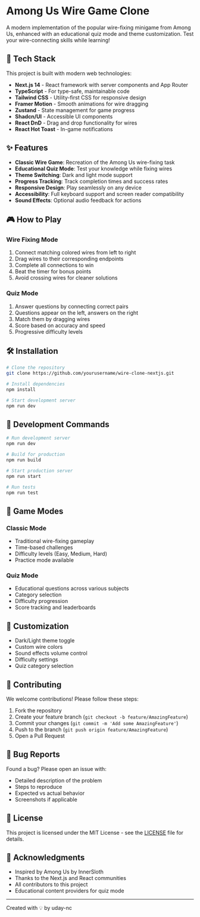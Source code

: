 # Among Us Wire Game Clone

A modern implementation of the popular wire-fixing minigame from Among Us, enhanced with an educational quiz mode and theme customization. Test your wire-connecting skills while learning!

## 🚀 Tech Stack

This project is built with modern web technologies:

- **Next.js 14** - React framework with server components and App Router
- **TypeScript** - For type-safe, maintainable code
- **Tailwind CSS** - Utility-first CSS for responsive design
- **Framer Motion** - Smooth animations for wire dragging
- **Zustand** - State management for game progress
- **Shadcn/UI** - Accessible UI components
- **React DnD** - Drag and drop functionality for wires
- **React Hot Toast** - In-game notifications

## ✨ Features

- **Classic Wire Game**: Recreation of the Among Us wire-fixing task
- **Educational Quiz Mode**: Test your knowledge while fixing wires
- **Theme Switching**: Dark and light mode support
- **Progress Tracking**: Track completion times and success rates
- **Responsive Design**: Play seamlessly on any device
- **Accessibility**: Full keyboard support and screen reader compatibility
- **Sound Effects**: Optional audio feedback for actions

## 🎮 How to Play

### Wire Fixing Mode
1. Connect matching colored wires from left to right
2. Drag wires to their corresponding endpoints
3. Complete all connections to win
4. Beat the timer for bonus points
5. Avoid crossing wires for cleaner solutions

### Quiz Mode
1. Answer questions by connecting correct pairs
2. Questions appear on the left, answers on the right
3. Match them by dragging wires
4. Score based on accuracy and speed
5. Progressive difficulty levels

## 🛠️ Installation

```bash
# Clone the repository
git clone https://github.com/yourusername/wire-clone-nextjs.git

# Install dependencies
npm install

# Start development server
npm run dev
```

## 📱 Development Commands

```bash
# Run development server
npm run dev

# Build for production
npm run build

# Start production server
npm run start

# Run tests
npm run test
```

## 🎯 Game Modes

### Classic Mode
- Traditional wire-fixing gameplay
- Time-based challenges
- Difficulty levels (Easy, Medium, Hard)
- Practice mode available

### Quiz Mode
- Educational questions across various subjects
- Category selection
- Difficulty progression
- Score tracking and leaderboards

## 🎨 Customization

- Dark/Light theme toggle
- Custom wire colors
- Sound effects volume control
- Difficulty settings
- Quiz category selection

## 🤝 Contributing

We welcome contributions! Please follow these steps:

1. Fork the repository
2. Create your feature branch (`git checkout -b feature/AmazingFeature`)
3. Commit your changes (`git commit -m 'Add some AmazingFeature'`)
4. Push to the branch (`git push origin feature/AmazingFeature`)
5. Open a Pull Request

## 🐛 Bug Reports

Found a bug? Please open an issue with:
- Detailed description of the problem
- Steps to reproduce
- Expected vs actual behavior
- Screenshots if applicable

## 📄 License

This project is licensed under the MIT License - see the [LICENSE](LICENSE) file for details.

## 🙏 Acknowledgments

- Inspired by Among Us by InnerSloth
- Thanks to the Next.js and React communities
- All contributors to this project
- Educational content providers for quiz mode

---

Created with 💡 by uday-nc
